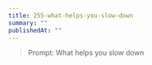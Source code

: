 ```yaml
---
title: 255-what-helps-you-slow-down
summary: ""
publishedAt: ""
---
```


> Prompt: What helps you slow down

